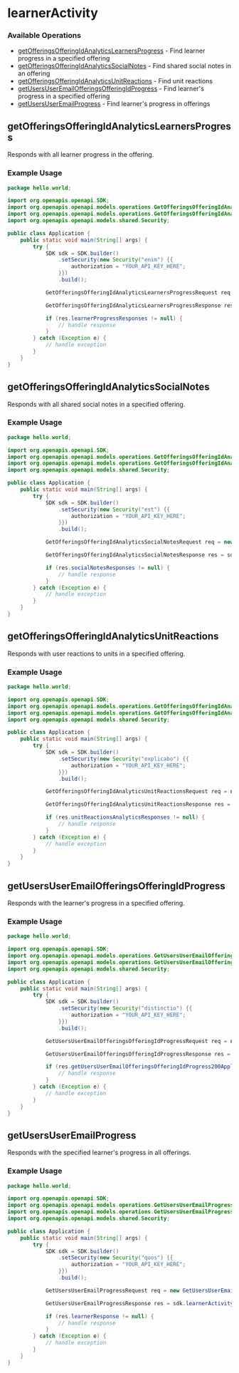 # learnerActivity

### Available Operations

* [getOfferingsOfferingIdAnalyticsLearnersProgress](#getofferingsofferingidanalyticslearnersprogress) - Find learner progress in a specified offering
* [getOfferingsOfferingIdAnalyticsSocialNotes](#getofferingsofferingidanalyticssocialnotes) - Find shared social notes in an offering
* [getOfferingsOfferingIdAnalyticsUnitReactions](#getofferingsofferingidanalyticsunitreactions) - Find unit reactions
* [getUsersUserEmailOfferingsOfferingIdProgress](#getusersuseremailofferingsofferingidprogress) - Find learner's progress in a specified offering
* [getUsersUserEmailProgress](#getusersuseremailprogress) - Find learner's progress in offerings

## getOfferingsOfferingIdAnalyticsLearnersProgress

Responds with all learner progress in the offering.

### Example Usage

```java
package hello.world;

import org.openapis.openapi.SDK;
import org.openapis.openapi.models.operations.GetOfferingsOfferingIdAnalyticsLearnersProgressRequest;
import org.openapis.openapi.models.operations.GetOfferingsOfferingIdAnalyticsLearnersProgressResponse;
import org.openapis.openapi.models.shared.Security;

public class Application {
    public static void main(String[] args) {
        try {
            SDK sdk = SDK.builder()
                .setSecurity(new Security("enim") {{
                    authorization = "YOUR_API_KEY_HERE";
                }})
                .build();

            GetOfferingsOfferingIdAnalyticsLearnersProgressRequest req = new GetOfferingsOfferingIdAnalyticsLearnersProgressRequest("consequatur");            

            GetOfferingsOfferingIdAnalyticsLearnersProgressResponse res = sdk.learnerActivity.getOfferingsOfferingIdAnalyticsLearnersProgress(req);

            if (res.learnerProgressResponses != null) {
                // handle response
            }
        } catch (Exception e) {
            // handle exception
        }
    }
}
```

## getOfferingsOfferingIdAnalyticsSocialNotes

Responds with all shared social notes in a specified offering.

### Example Usage

```java
package hello.world;

import org.openapis.openapi.SDK;
import org.openapis.openapi.models.operations.GetOfferingsOfferingIdAnalyticsSocialNotesRequest;
import org.openapis.openapi.models.operations.GetOfferingsOfferingIdAnalyticsSocialNotesResponse;
import org.openapis.openapi.models.shared.Security;

public class Application {
    public static void main(String[] args) {
        try {
            SDK sdk = SDK.builder()
                .setSecurity(new Security("est") {{
                    authorization = "YOUR_API_KEY_HERE";
                }})
                .build();

            GetOfferingsOfferingIdAnalyticsSocialNotesRequest req = new GetOfferingsOfferingIdAnalyticsSocialNotesRequest("quibusdam");            

            GetOfferingsOfferingIdAnalyticsSocialNotesResponse res = sdk.learnerActivity.getOfferingsOfferingIdAnalyticsSocialNotes(req);

            if (res.socialNotesResponses != null) {
                // handle response
            }
        } catch (Exception e) {
            // handle exception
        }
    }
}
```

## getOfferingsOfferingIdAnalyticsUnitReactions

Responds with user reactions to units in a specified offering.

### Example Usage

```java
package hello.world;

import org.openapis.openapi.SDK;
import org.openapis.openapi.models.operations.GetOfferingsOfferingIdAnalyticsUnitReactionsRequest;
import org.openapis.openapi.models.operations.GetOfferingsOfferingIdAnalyticsUnitReactionsResponse;
import org.openapis.openapi.models.shared.Security;

public class Application {
    public static void main(String[] args) {
        try {
            SDK sdk = SDK.builder()
                .setSecurity(new Security("explicabo") {{
                    authorization = "YOUR_API_KEY_HERE";
                }})
                .build();

            GetOfferingsOfferingIdAnalyticsUnitReactionsRequest req = new GetOfferingsOfferingIdAnalyticsUnitReactionsRequest("deserunt");            

            GetOfferingsOfferingIdAnalyticsUnitReactionsResponse res = sdk.learnerActivity.getOfferingsOfferingIdAnalyticsUnitReactions(req);

            if (res.unitReactionsAnalyticsResponses != null) {
                // handle response
            }
        } catch (Exception e) {
            // handle exception
        }
    }
}
```

## getUsersUserEmailOfferingsOfferingIdProgress

Responds with the learner's progress in a specified offering.

### Example Usage

```java
package hello.world;

import org.openapis.openapi.SDK;
import org.openapis.openapi.models.operations.GetUsersUserEmailOfferingsOfferingIdProgressRequest;
import org.openapis.openapi.models.operations.GetUsersUserEmailOfferingsOfferingIdProgressResponse;
import org.openapis.openapi.models.shared.Security;

public class Application {
    public static void main(String[] args) {
        try {
            SDK sdk = SDK.builder()
                .setSecurity(new Security("distinctio") {{
                    authorization = "YOUR_API_KEY_HERE";
                }})
                .build();

            GetUsersUserEmailOfferingsOfferingIdProgressRequest req = new GetUsersUserEmailOfferingsOfferingIdProgressRequest("quibusdam", "Dillan_Deckow@gmail.com");            

            GetUsersUserEmailOfferingsOfferingIdProgressResponse res = sdk.learnerActivity.getUsersUserEmailOfferingsOfferingIdProgress(req);

            if (res.getUsersUserEmailOfferingsOfferingIdProgress200ApplicationJSONObject != null) {
                // handle response
            }
        } catch (Exception e) {
            // handle exception
        }
    }
}
```

## getUsersUserEmailProgress

Responds with the specified learner's progress in all offerings.

### Example Usage

```java
package hello.world;

import org.openapis.openapi.SDK;
import org.openapis.openapi.models.operations.GetUsersUserEmailProgressRequest;
import org.openapis.openapi.models.operations.GetUsersUserEmailProgressResponse;
import org.openapis.openapi.models.shared.Security;

public class Application {
    public static void main(String[] args) {
        try {
            SDK sdk = SDK.builder()
                .setSecurity(new Security("quos") {{
                    authorization = "YOUR_API_KEY_HERE";
                }})
                .build();

            GetUsersUserEmailProgressRequest req = new GetUsersUserEmailProgressRequest("Casimir.Simonis@gmail.com");            

            GetUsersUserEmailProgressResponse res = sdk.learnerActivity.getUsersUserEmailProgress(req);

            if (res.learnerResponse != null) {
                // handle response
            }
        } catch (Exception e) {
            // handle exception
        }
    }
}
```
